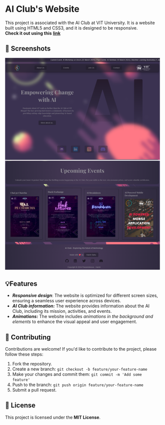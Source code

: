 # AI Club's Website
This project is associated with the AI Club at VIT University. It is a website built using HTML5 and CSS3, and it is designed to be responsive. \
**Check it out using this** [**link**](https://parazeeknova.github.io/AI-Club-Website/)

## 📸 Screenshots
![Screenshot 1](screenshots/homepage.png)
![Screenshot 2](screenshots/scroll.png)

## 💡Features

- ***Responsive design***: The website is optimized for different screen sizes, ensuring a seamless user experience across devices.
- ***AI Club information:*** The website provides information about the AI Club, including its mission, activities, and events.
- ***Animations:*** The website includes *animations in the background and elements* to enhance the visual appeal and user engagement.

## 🌴 Contributing

Contributions are welcome! If you'd like to contribute to the project, please follow these steps:

1. Fork the repository.
2. Create a new branch: `git checkout -b feature/your-feature-name`
3. Make your changes and commit them: `git commit -m 'Add some feature'`
4. Push to the branch: `git push origin feature/your-feature-name`
5. Submit a pull request.

## 📃 License

This project is licensed under the **MIT License**.
